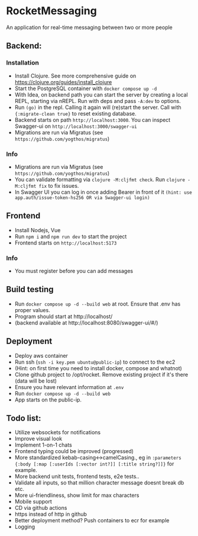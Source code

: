 # RocketMessaging

An application for real-time messaging between two or more people

## Backend:

### Installation

- Install Clojure. See more comprehensive guide on https://clojure.org/guides/install_clojure
- Start the PostgreSQL container with `docker compose up -d`
- With Idea, on backend path you can start the server by creating a local REPL, starting via nREPL. Run with deps and pass `-A:dev` to options.
- Run `(go)` in the repl. Calling it again will (re)start the server. Call with `{:migrate-clean true}` to reset existing database.
- Backend starts on path `http://localhost:3000`. You can inspect Swagger-ui on `http://localhost:3000/swagger-ui`
- Migrations are run via Migratus (see `https://github.com/yogthos/migratus`)

### Info

- Migrations are run via Migratus (see `https://github.com/yogthos/migratus`)
- You can validate formatting via `clojure -M:cljfmt check`. Run `clojure -M:cljfmt fix` to fix issues.
- In Swagger UI you can log in once adding Bearer <token> in front of it `(hint: use app.auth/issue-token-hs256 OR via Swagger-ui login)`

## Frontend

- Install Nodejs, Vue
- Run `npm i` and `npm run dev` to start the project
- Frontend starts on `http://localhost:5173`

### Info

- You must register before you can add messages


## Build testing
- Run `docker compose up -d --build web` at root. Ensure that .env has proper values.
- Program should start at http://localhost/
- (backend available at http://localhost:8080/swagger-ui/#/)

## Deployment
- Deploy aws container
- Run ssh (`ssh -i key.pem ubuntu@public-ip`) to connect to the ec2
- (Hint: on first time you need to install docker, compose and whatnot)
- Clone github project to /opt/rocket. Remove existing project if it's there (data will be lost)
- Ensure you have relevant information at `.env`
- Run `docker compose up -d --build web`
- App starts on the public-ip.

## Todo list:

- Utilize websockets for notifications
- Improve visual look
- Implement 1-on-1 chats
- Frontend typing could be improved (progressed)
- More standardized kebab-casing<->camelCasing., eg in
`:parameters {:body [:map
                     [:userIds [:vector int?]]
                     [:title string?]]}`
for example.
- More backend unit tests, frontend tests, e2e tests..
- Validate all inputs, so that million character message doesnt break db etc.
- More ui-friendliness, show limit for max characters
- Mobile support
- CD via github actions
- https instead of http in github
- Better deployment method? Push containers to ecr for example
- Logging
